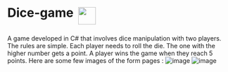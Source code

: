 # Dice-game   <img src="https://github.com/YasserManouzi/Dice-game/assets/79117423/8df1a9a6-5a9c-42a6-ac96-4c5b5eec6c0d" height="40" style="vertical-align:top; margin:4px">
A game developed in C# that involves dice manipulation with two players.
The rules are simple. Each player needs to roll the die. The one with the higher number gets a point. A player wins the game when they reach 5 points.
Here are some few images of the form pages :
![image](https://github.com/YasserManouzi/Dice-game/assets/79117423/0099cffd-2688-426f-a556-5ebab7547c69)
![image](https://github.com/YasserManouzi/Dice-game/assets/79117423/ff01dc33-4db2-4aec-aa8b-ee545c9a027d)
